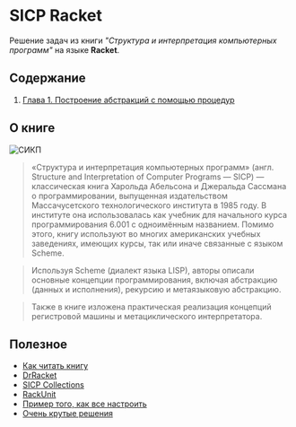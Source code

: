 # SICP Racket

Решение задач из книги *"Структура и интерпретация компьютерных программ"* на языке **Racket**.

## Содержание

1. [Глава 1. Построение абстракций с помощью процедур](sicp/chapter1)

## О книге

![СИКП](https://ru.wikipedia.org/wiki/%D0%A1%D1%82%D1%80%D1%83%D0%BA%D1%82%D1%83%D1%80%D0%B0_%D0%B8_%D0%B8%D0%BD%D1%82%D0%B5%D1%80%D0%BF%D1%80%D0%B5%D1%82%D0%B0%D1%86%D0%B8%D1%8F_%D0%BA%D0%BE%D0%BC%D0%BF%D1%8C%D1%8E%D1%82%D0%B5%D1%80%D0%BD%D1%8B%D1%85_%D0%BF%D1%80%D0%BE%D0%B3%D1%80%D0%B0%D0%BC%D0%BC#/media/%D0%A4%D0%B0%D0%B9%D0%BB:SICP_cover.jpg)

>«Структура и интерпретация компьютерных программ» (англ. Structure and Interpretation of Computer Programs — SICP) — классическая книга Харольда Абельсона и Джеральда Сассмана о программировании, выпущенная издательством Массачусетского технологического института в 1985 году. В институте она использовалась как учебник для начального курса программирования 6.001 с одноимённым названием. Помимо этого, книгу используют во многих американских учебных заведениях, имеющих курсы, так или иначе связанные с языком Scheme.

>Используя Scheme (диалект языка LISP), авторы описали основные концепции программирования, включая абстракцию (данных и исполнения), рекурсию и метаязыковую абстракцию.

>Также в книге изложена практическая реализация концепций регистровой машины и метациклического интерпретатора.

## Полезное

* [Как читать книгу](https://guides.hexlet.io/how-to-learn-sicp/)
* [DrRacket](https://racket-lang.org/)
* [SICP Collections](https://docs.racket-lang.org/sicp-manual/index.html?q=sicp)
* [RackUnit](https://docs.racket-lang.org/rackunit/)
* [Пример того, как все настроить](https://github.com/hexlet-boilerplates/sicp-racket)
* [Очень крутые решения](https://github.com/qiao/sicp-solutions)
